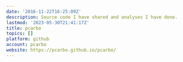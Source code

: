 ```yaml
---
date: '2016-11-22T16:25:09Z'
description: Source code I have shared and analyses I have done.
lastmod: '2023-05-30T21:41:17Z'
title: pcarbo
topics: []
platform: github
account: pcarbo
website: https://pcarbo.github.io/pcarbo/
---
```


